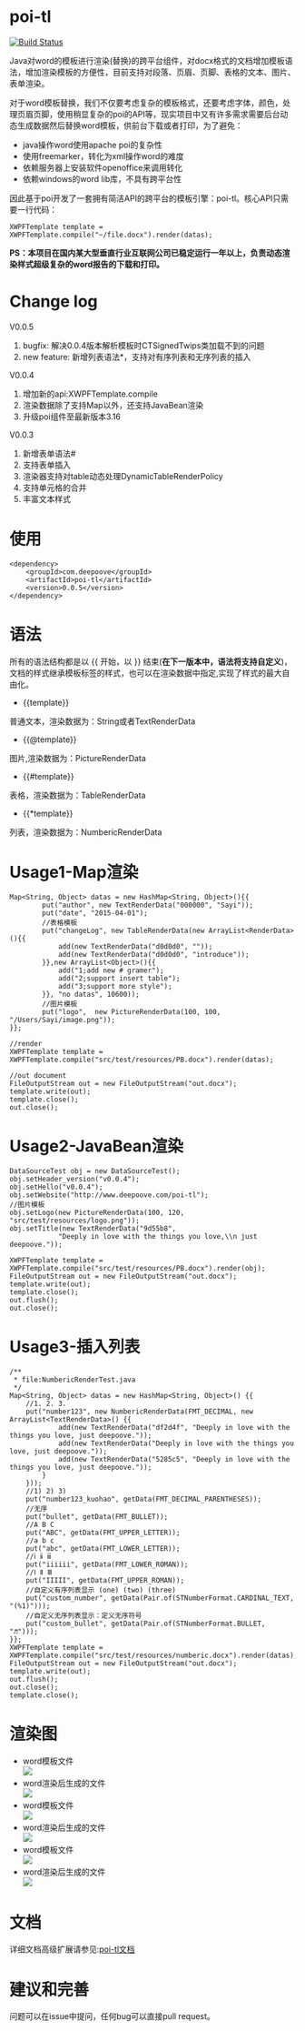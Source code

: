 # poi-tl

[![Build Status](https://travis-ci.org/Sayi/poi-tl.svg?branch=master)](https://travis-ci.org/Sayi/poi-tl)  

Java对word的模板进行渲染(替换)的跨平台组件，对docx格式的文档增加模板语法，增加渲染模板的方便性，目前支持对段落、页眉、页脚、表格的文本、图片、表单渲染。

对于word模板替换，我们不仅要考虑复杂的模板格式，还要考虑字体，颜色，处理页眉页脚，使用稍显复杂的poi的API等，现实项目中又有许多需求需要后台动态生成数据然后替换word模板，供前台下载或者打印，为了避免：
* java操作word使用apache poi的复杂性
* 使用freemarker，转化为xml操作word的难度
* 依赖服务器上安装软件openoffice来调用转化
* 依赖windows的word lib库，不具有跨平台性

因此基于poi开发了一套拥有简洁API的跨平台的模板引擎：poi-tl。核心API只需要一行代码：

	XWPFTemplate template = XWPFTemplate.compile("~/file.docx").render(datas);

**PS：本项目在国内某大型垂直行业互联网公司已稳定运行一年以上，负责动态渲染样式超级复杂的word报告的下载和打印。**


# Change log

V0.0.5 
1. bugfix: 解决0.0.4版本解析模板时CTSignedTwips类加载不到的问题  
2. new feature: 新增列表语法*，支持对有序列表和无序列表的插入 

V0.0.4 
1. 增加新的api:XWPFTemplate.compile  
2. 渲染数据除了支持Map以外，还支持JavaBean渲染 
3. 升级poi组件至最新版本3.16

V0.0.3  
1. 新增表单语法#  
2. 支持表单插入  
2. 渲染器支持对table动态处理DynamicTableRenderPolicy  
3. 支持单元格的合并  
4. 丰富文本样式

# 使用
    <dependency>
        <groupId>com.deepoove</groupId>
        <artifactId>poi-tl</artifactId>
        <version>0.0.5</version>
    </dependency>

# 语法
所有的语法结构都是以 {{ 开始，以 }} 结束(**在下一版本中，语法将支持自定义**)，文档的样式继承模板标签的样式，也可以在渲染数据中指定,实现了样式的最大自由化。

* {{template}}

普通文本，渲染数据为：String或者TextRenderData

* {{@template}}

图片,渲染数据为：PictureRenderData

* {{#template}}

表格，渲染数据为：TableRenderData

* {{*template}}

列表，渲染数据为：NumbericRenderData

# Usage1-Map渲染
    
    Map<String, Object> datas = new HashMap<String, Object>(){{
            put("author", new TextRenderData("000000", "Sayi"));
            put("date", "2015-04-01");
            //表格模板
            put("changeLog", new TableRenderData(new ArrayList<RenderData>(){{
				add(new TextRenderData("d0d0d0", ""));
				add(new TextRenderData("d0d0d0", "introduce"));
			}},new ArrayList<Object>(){{
				add("1;add new # gramer");
				add("2;support insert table");
				add("3;support more style");
			}}, "no datas", 10600));
		    //图片模板
            put("logo",  new PictureRenderData(100, 100, "/Users/Sayi/image.png"));
    }};

    //render
    XWPFTemplate template = XWPFTemplate.compile("src/test/resources/PB.docx").render(datas);

    //out document
    FileOutputStream out = new FileOutputStream("out.docx");
    template.write(out);
    template.close();
    out.close();

# Usage2-JavaBean渲染

	DataSourceTest obj = new DataSourceTest();
	obj.setHeader_version("v0.0.4");
	obj.setHello("v0.0.4");
	obj.setWebsite("http://www.deepoove.com/poi-tl");
	//图片模板
	obj.setLogo(new PictureRenderData(100, 120, "src/test/resources/logo.png"));
	obj.setTitle(new TextRenderData("9d55b8",
				"Deeply in love with the things you love,\\n just deepoove."));
		
	XWPFTemplate template = XWPFTemplate.compile("src/test/resources/PB.docx").render(obj);
	FileOutputStream out = new FileOutputStream("out.docx");
	template.write(out);
	template.close();
	out.flush();
	out.close();

# Usage3-插入列表

	/**
	 * file:NumbericRenderTest.java
	 */
	Map<String, Object> datas = new HashMap<String, Object>() {{
		//1. 2. 3.
		put("number123", new NumbericRenderData(FMT_DECIMAL, new ArrayList<TextRenderData>() {{
				add(new TextRenderData("df2d4f", "Deeply in love with the things you love, just deepoove."));
				add(new TextRenderData("Deeply in love with the things you love, just deepoove."));
				add(new TextRenderData("5285c5", "Deeply in love with the things you love, just deepoove."));
			}
		}));
		//1) 2) 3)
		put("number123_kuohao", getData(FMT_DECIMAL_PARENTHESES));
		//无序
		put("bullet", getData(FMT_BULLET));
		//A B C
		put("ABC", getData(FMT_UPPER_LETTER));
		//a b c
		put("abc", getData(FMT_LOWER_LETTER));
		//ⅰ ⅱ ⅲ
		put("iiiiii", getData(FMT_LOWER_ROMAN));
		//Ⅰ Ⅱ Ⅲ
		put("IIIII", getData(FMT_UPPER_ROMAN));
		//自定义有序列表显示 (one) (two) (three)
		put("custom_number", getData(Pair.of(STNumberFormat.CARDINAL_TEXT, "(%1)")));
		//自定义无序列表显示：定义无序符号
		put("custom_bullet", getData(Pair.of(STNumberFormat.BULLET, "♬")));
	}};
	XWPFTemplate template = XWPFTemplate.compile("src/test/resources/numberic.docx").render(datas);
	FileOutputStream out = new FileOutputStream("out.docx");
	template.write(out);
	out.flush();
	out.close();
	template.close();

# 渲染图
* word模板文件  
![](src/test/resources/temp3.png)
* word渲染后生成的文件  
![](src/test/resources/tempv3.png)
* word模板文件  
![](src/test/resources/temp4.png)
* word渲染后生成的文件  
![](src/test/resources/tempv4.png)
* word模板文件  
![](src/test/resources/temp5.png)
* word渲染后生成的文件  
![](src/test/resources/tempv5.png)

# 文档
详细文档高级扩展请参见:[poi-tl文档](http://deepoove.com/poi-tl/)

# 建议和完善
问题可以在issue中提问，任何bug可以直接pull request。

